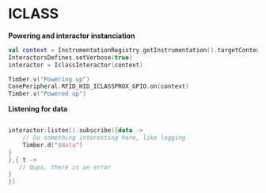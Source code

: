 ICLASS
====

**Powering and interactor instanciation**

```kotlin
val context = InstrumentationRegistry.getInstrumentation().targetContext
InteractorsDefines.setVerbose(true)
interactor = IclassInteractor(context)

Timber.v("Powering up")
ConePeripheral.RFID_HID_ICLASSPROX_GPIO.on(context)
Timber.v("Powered up")
```


**Listening for data**

```kotlin

interactor.listen().subscribe({data ->
    // Do something interesting here, like logging
    Timber.d("$data")
}
},{ t ->
   // Oups, there is an error
}
})

```
